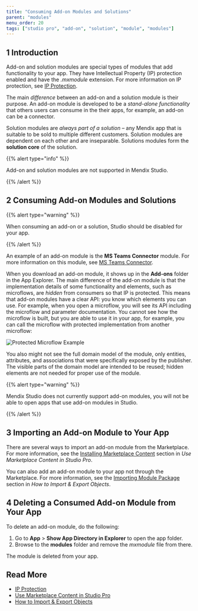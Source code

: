 ```yaml
---
title: "Consuming Add-on Modules and Solutions"
parent: "modules"
menu_order: 20
tags: ["studio pro", "add-on", "solution", "module", "modules"]
---
```


## 1 Introduction

Add-on and solution modules are special types of modules that add functionality to your app. They have Intellectual Property (IP) protection enabled and have the *.mxmodule* extension. For more information on IP protection, see [IP Protection](/appstore/creating-content/sol-ip-protection). 

The main *difference* between an add-on and a solution module is their purpose. An add-on module is developed to be a *stand-alone functionality* that others users can consume in the their apps, for example, an add-on can be a connector. 

Solution modules are *always part of a solution* –  any Mendix app that is suitable to be sold to multiple different customers. Solution modules are dependent on each other and are inseparable. Solutions modules form the **solution core** of the solution. 

{{% alert type="info" %}}

Add-on and solution modules are not supported in Mendix Studio.

{{% /alert %}}

## 2 Consuming Add-on Modules and Solutions

{{% alert type="warning" %}}

When consuming an add-on or a solution, Studio should be disabled for your app. 

{{% /alert %}}

An example of an add-on module is the **MS Teams Connector** module. For more information on this module, see [MS Teams Connector](/appstore/app-services/ms-teams-connector).

When you download an add-on module, it shows up in the **Add-ons** folder in the App Explorer. The main difference of the add-on module is that the implementation details of some functionality and elements, such as microflows, are *hidden* from consumers so that IP is protected. This means that add-on modules have a clear API: you know which elements you can use. For example, when you open a microflow, you will see its API including the microflow and parameter documentation. You cannot see how the microflow is built, but you are able to use it in your app, for example, you can call the microflow with protected implementation from another microflow:

![Protected Microflow Example](attachments/add-on-and-solution-modules/protected-microflow.png)

You also might not see the full domain model of the module, only entities, attributes, and associations that were specifically exposed by the publisher. The visible parts of the domain model are intended to be reused; hidden elements are not needed for proper use of the module.

{{% alert type="warning" %}}

Mendix Studio does not currently support add-on modules, you will not be able to open apps that use add-on modules in Studio.

{{% /alert %}}

## 3 Importing an Add-on Module to Your App

There are several ways to import an add-on module from the Marketplace. For more information, see the [Installing Marketplace Content](/appstore/general/app-store-content#install) section in *Use Marketplace Content in Studio Pro*.

You can also add an add-on module to your app not through the Marketplace. For more information, see the [Importing Module Package](/howto/integration/importing-and-exporting-objects#import-module) section in *How to Import & Export Objects*. 

## 4 Deleting a Consumed Add-on Module from Your App

To delete an add-on module, do the following:

1. Go to  **App** > **Show App Directory in Explorer** to open the app folder.
2. Browse to the **modules** folder and remove the *mxmodule* file from there.

The module is deleted from your app.

## Read More

* [IP Protection](/appstore/creating-content/sol-ip-protection)
* [Use Marketplace Content in Studio Pro](/appstore/general/app-store-content)
* [How to Import & Export Objects](/howto/integration/importing-and-exporting-objects)

